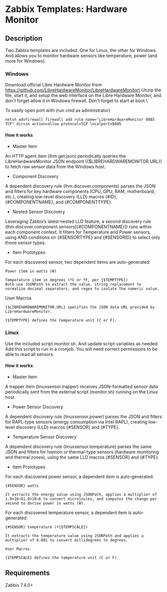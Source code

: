 # Zabbix Templates: Hardware Monitor

## Description

Two Zabbix templates are included. One for Linux, the other for Windows. And allows you to monitor hardware sensors like temperature, power (and more for Windows).

### Windows

Download official Libre Hardware Monitor from https://github.com/LibreHardwareMonitor/LibreHardwareMonitor\
Unzip the file, start it, and setup the web interface on the Libre Hardware Monitor, and don't forget allow it in Windows firewall. Don't forget to start at boot.\

To easily open port with (run cmd as administrator)

    netsh advfirewall firewall add rule name="LibreHardwareMonitor 8085 TCP" dir=in action=allow protocol=TCP localport=8085

#### How it works
 
 - Master Item

 An HTTP agent item (lhm.get.json) periodically queries the LibreHardwareMonitor JSON endpoint ({$LIBREHARDWAREMONITOR.URL}) to fetch raw sensor data from the Windows host.

 - Component Discovery

 A dependent discovery rule (lhm.discover.components) parses the JSON and filters for key hardware components (CPU, GPU, RAM, motherboard, etc.), creating low-level discovery (LLD) macros {#ID}, {#COMPONENTNAME}, and {#COMPONENTTYPE}.

 - Nested Sensor Discovery

 Leveraging Zabbix’s latest nested LLD feature, a second discovery rule (lhm.discover.component.sensors[{#COMPONENTNAME}]) runs within each component context. It filters for Temperature and Power sensors, using AND conditions on {#SENSORTYPE} and {#SENSORID} to select only those sensor types.

 - Item Prototypes

 For each discovered sensor, two dependent items are auto-generated:

    Power item in watts (W)

    Temperature item in degrees (ºC or ºF, per {$TEMPTYPE})
    Both use JSONPath to extract the value, string replacement to normalize decimal separators, and regex to isolate the numeric value.

 User Macros

    {$LIBREHARDWAREMONITOR.URL} specifies the JSON data URL provided by LibreHardwareMonitor.

    {$TEMPTYPE} defines the temperature unit (C or F).

### Linux

Use the included script monitor.sh. And update script variables as needed.\
Add this script to run in a cronjob. You will need correct permissions to be able to read all sensors.

#### How it works

 - Master Item

 A trapper item (linuxsensor.trapper) receives JSON-formatted sensor data periodically sent from the external script (monitor.sh) running on the Linux host.

 - Power Sensor Discovery

 A dependent discovery rule (linuxsensor.power) parses the JSON and filters for RAPL-type sensors (energy consumption via Intel RAPL), creating low-level discovery (LLD) macros {#SENSOR} and {#TYPE}.

 - Temperature Sensor Discovery

 A dependent discovery rule (linuxsensor.temperature) parses the same JSON and filters for hwmon or thermal-type sensors (hardware monitoring and thermal zones), using the same LLD macros {#SENSOR} and {#TYPE}.

 - Item Prototypes

 For each discovered power sensor, a dependent item is auto-generated:

    {#SENSOR} watts
    
    It extracts the energy value using JSONPath, applies a multiplier of 1.0×10−61.0×10−6 to convert microjoules, and computes the change per second to derive power in watts (W).

 For each discovered temperature sensor, a dependent item is auto-generated:
    
    {#SENSOR} temperature (º{$TEMPSCALE})
    
    It extracts the temperature value using JSONPath and applies a multiplier of 0.001 to convert millidegrees to degrees.

    User Macros

    {$TEMPSCALE} defines the temperature unit (C or F).

## Requirements

Zabbix 7.4.0+
